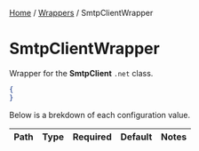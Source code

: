 [Home](/README.md) / [Wrappers](/docs/wrappers/README.md) / SmtpClientWrapper

# SmtpClientWrapper
Wrapper for the **SmtpClient** `.net` class.

```json
{
}
```

Below is a brekdown of each configuration value.

| Path | Type | Required | Default | Notes |
| --- | --- | --- | --- | --- |
